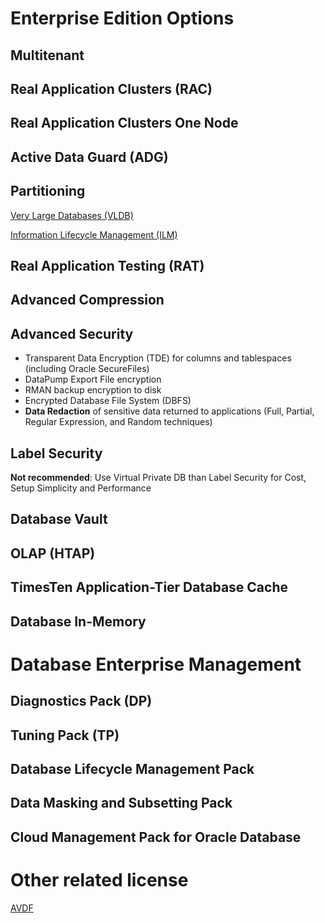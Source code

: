 
# Enterprise Edition Options

## Multitenant

## Real Application Clusters (RAC)
## Real Application Clusters One Node
## Active Data Guard (ADG)
## Partitioning
[Very Large Databases (VLDB)](https://docs.oracle.com/en/database/oracle/oracle-database/23/vldbg/partition-intro.html#GUID-D01AB935-0567-42C5-B21E-FB36BA9C7BAD)

[Information Lifecycle Management (ILM)](https://docs.oracle.com/en/database/oracle/oracle-database/23/vldbg/partition-intro.html#GUID-F52682CF-9EF7-4E3A-9257-8A1D331C3C87)

## Real Application Testing (RAT)
## Advanced Compression
## Advanced Security
- Transparent Data Encryption (TDE) for columns and tablespaces (including Oracle SecureFiles)
- DataPump Export File encryption
- RMAN backup encryption to disk
- Encrypted Database File System (DBFS)
- **Data Redaction** of sensitive data returned to applications (Full, Partial, Regular Expression, and Random techniques)

## Label Security
**Not recommended**: Use Virtual Private DB than Label Security for Cost, Setup Simplicity and Performance
## Database Vault
## OLAP (HTAP)
## TimesTen Application-Tier Database Cache
## Database In-Memory

# Database Enterprise Management
## Diagnostics Pack (DP)
## Tuning Pack (TP)
## Database Lifecycle Management Pack
## Data Masking and Subsetting Pack
## Cloud Management Pack for Oracle Database

# Other related license
[AVDF](https://github.com/davidkhala/oracle/tree/main/AVDF)

